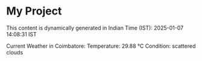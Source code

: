 # My Project

This content is dynamically generated in Indian Time (IST): 2025-01-07 14:08:31 IST


Current Weather in Coimbatore:
Temperature: 29.88 °C
Condition: scattered clouds
